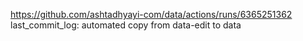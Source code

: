 https://github.com/ashtadhyayi-com/data/actions/runs/6365251362
last_commit_log: automated copy from data-edit to data